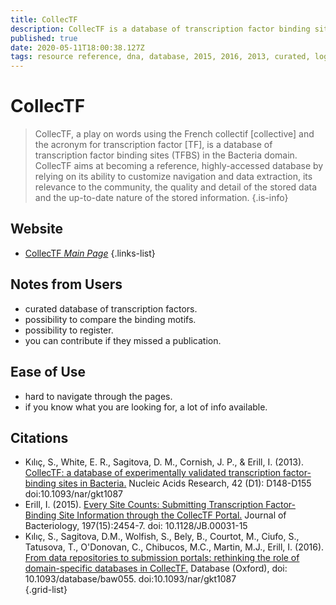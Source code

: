 ```yaml
---
title: CollecTF
description: CollecTF is a database of transcription factor binding sites (TFBS) in the Bacteria domain.
published: true
date: 2020-05-11T18:00:38.127Z
tags: resource reference, dna, database, 2015, 2016, 2013, curated, logo, transcription
---
```


# CollecTF

> CollecTF, a play on words using the French collectif [collective] and the acronym for transcription factor [TF], is a database of transcription factor binding sites (TFBS) in the Bacteria domain.
&NewLine;
CollecTF aims at becoming a reference, highly-accessed database by relying on its ability to customize navigation and data extraction, its relevance to the community, the quality and detail of the stored data and the up-to-date nature of the stored information.
{.is-info}

## Website

- [CollecTF *Main Page*](http://collectf.umbc.edu/browse/home/)
{.links-list}

## Notes from Users
- curated database of transcription factors.
- possibility to compare the binding motifs.
- possibility to register.
- you can contribute if they missed a publication.

## Ease of Use
- hard to navigate through the pages.
- if you know what you are looking for, a lot of info available.

## Citations

- Kılıç, S., White, E. R., Sagitova, D. M., Cornish, J. P., & Erill, I. (2013). [CollecTF: a database of experimentally validated transcription factor-binding sites in Bacteria.](https://academic.oup.com/database/article/doi/10.1093/database/baw055/2630369) Nucleic Acids Research, 42 (D1): D148-D155 doi:10.1093/nar/gkt1087 
- Erill, I. (2015). [Every Site Counts: Submitting Transcription Factor-Binding Site Information through the CollecTF Portal.](https://jb.asm.org/content/197/15/2454.long) Journal of Bacteriology, 197(15):2454-7. doi: 10.1128/JB.00031-15
- Kılıç, S., Sagitova, D.M., Wolfish, S., Bely, B., Courtot, M., Ciufo, S., Tatusova, T., O'Donovan, C., Chibucos, M.C., Martin, M.J., Erill, I. (2016). [From data repositories to submission portals: rethinking the role of domain-specific databases in CollecTF.](https://academic.oup.com/nar/article/42/D1/D156/1051934) Database (Oxford), doi: 10.1093/database/baw055. doi:10.1093/nar/gkt1087	
{.grid-list}